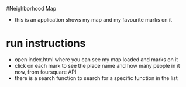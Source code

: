 #Neighborhood Map
- this is an application shows my map and my favourite marks on it

# run instructions
- open index.html where you can see my map loaded and marks on it
- click on each mark to see the place name and how many people in it now, from foursquare API
- there is a search function to search for a specific function in the list